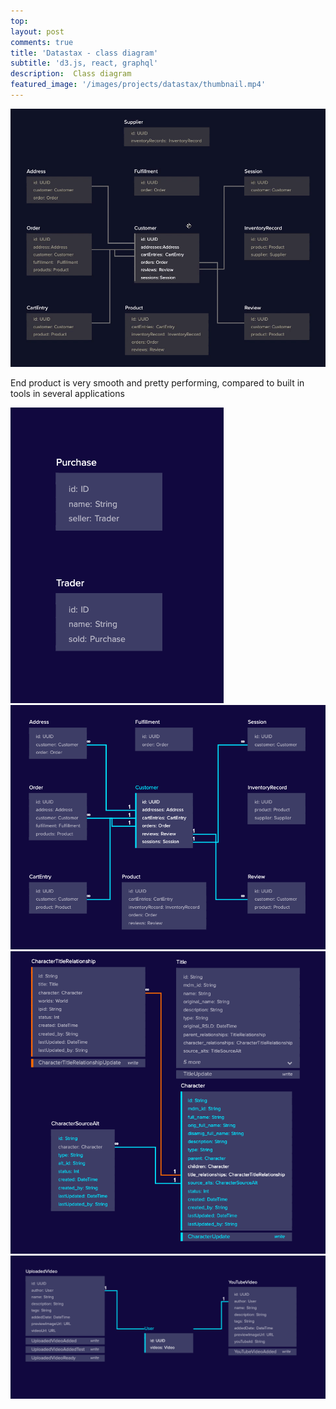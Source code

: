 ```yaml
---
top: 
layout: post
comments: true
title: 'Datastax - class diagram'
subtitle: 'd3.js, react, graphql'
description:  Class diagram 
featured_image: '/images/projects/datastax/thumbnail.mp4'
---
```


<!-- <iframe src="https://bumbeishvili.github.io/d3-matthias-upw/classdiagram/?file=c360-template" style="border:0px #ffffff none;" name="myiFrame" scrolling="no" frameborder="1" marginheight="0px" marginwidth="0px" height="600px" width="100%" allowfullscreen></iframe> -->

![](/images/projects/datastax/gif.gif)






End product is very smooth and pretty performing, compared to built in tools in several applications 


<div class="gallery" data-columns="3">
	<img src="/images/projects/datastax/1.png">
  <img src="/images/projects/datastax/2.png">  
  <img src="/images/projects/datastax/3.png">  
  <img src="/images/projects/datastax/4.png">  
</div>


<br/><br/><br/>

